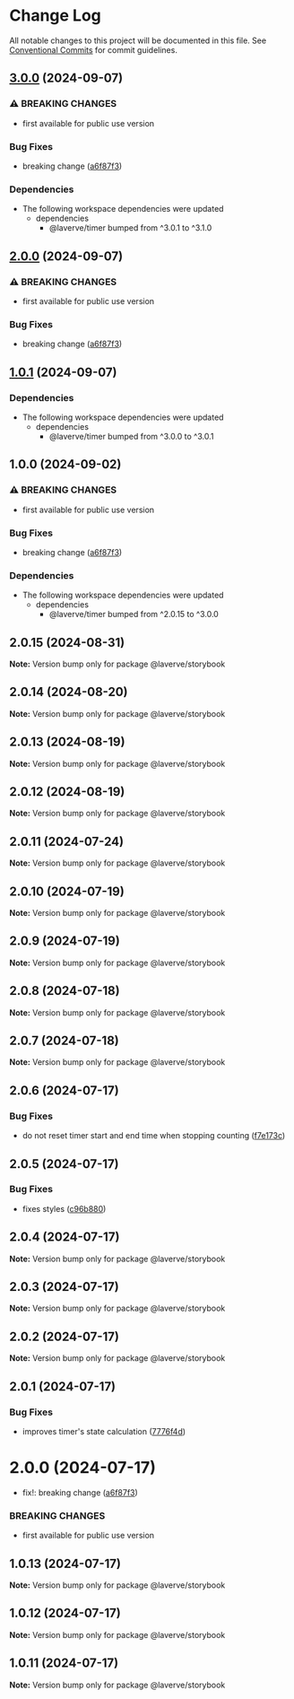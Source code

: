 # Change Log

All notable changes to this project will be documented in this file.
See [Conventional Commits](https://conventionalcommits.org) for commit guidelines.

## [3.0.0](https://github.com/laverve/ui-toolbox/compare/storybook-v2.0.0...storybook-v3.0.0) (2024-09-07)


### ⚠ BREAKING CHANGES

* first available for public use version

### Bug Fixes

* breaking change ([a6f87f3](https://github.com/laverve/ui-toolbox/commit/a6f87f3a879e45a59b48a66b2a5de57217642fb7))


### Dependencies

* The following workspace dependencies were updated
  * dependencies
    * @laverve/timer bumped from ^3.0.1 to ^3.1.0

## [2.0.0](https://github.com/laverve/ui-toolbox/compare/storybook-v1.0.1...storybook-v2.0.0) (2024-09-07)


### ⚠ BREAKING CHANGES

* first available for public use version

### Bug Fixes

* breaking change ([a6f87f3](https://github.com/laverve/ui-toolbox/commit/a6f87f3a879e45a59b48a66b2a5de57217642fb7))

## [1.0.1](https://github.com/laverve/ui-toolbox/compare/storybook-v1.0.0...storybook-v1.0.1) (2024-09-07)


### Dependencies

* The following workspace dependencies were updated
  * dependencies
    * @laverve/timer bumped from ^3.0.0 to ^3.0.1

## 1.0.0 (2024-09-02)


### ⚠ BREAKING CHANGES

* first available for public use version

### Bug Fixes

* breaking change ([a6f87f3](https://github.com/laverve/ui-toolbox/commit/a6f87f3a879e45a59b48a66b2a5de57217642fb7))


### Dependencies

* The following workspace dependencies were updated
  * dependencies
    * @laverve/timer bumped from ^2.0.15 to ^3.0.0

## 2.0.15 (2024-08-31)

**Note:** Version bump only for package @laverve/storybook

## 2.0.14 (2024-08-20)

**Note:** Version bump only for package @laverve/storybook

## 2.0.13 (2024-08-19)

**Note:** Version bump only for package @laverve/storybook

## 2.0.12 (2024-08-19)

**Note:** Version bump only for package @laverve/storybook

## 2.0.11 (2024-07-24)

**Note:** Version bump only for package @laverve/storybook

## 2.0.10 (2024-07-19)

**Note:** Version bump only for package @laverve/storybook

## 2.0.9 (2024-07-19)

**Note:** Version bump only for package @laverve/storybook

## 2.0.8 (2024-07-18)

**Note:** Version bump only for package @laverve/storybook

## 2.0.7 (2024-07-18)

**Note:** Version bump only for package @laverve/storybook

## 2.0.6 (2024-07-17)

### Bug Fixes

-   do not reset timer start and end time when stopping counting ([f7e173c](https://github.com/laverve/ui-toolbox/commit/f7e173cf5326e3afb537014810fceff3465a44f8))

## 2.0.5 (2024-07-17)

### Bug Fixes

-   fixes styles ([c96b880](https://github.com/laverve/ui-toolbox/commit/c96b88020b9176af56f20681482c34fcf7689d54))

## 2.0.4 (2024-07-17)

**Note:** Version bump only for package @laverve/storybook

## 2.0.3 (2024-07-17)

**Note:** Version bump only for package @laverve/storybook

## 2.0.2 (2024-07-17)

**Note:** Version bump only for package @laverve/storybook

## 2.0.1 (2024-07-17)

### Bug Fixes

-   improves timer's state calculation ([7776f4d](https://github.com/laverve/ui-toolbox/commit/7776f4d57cc2eaa31acc9e2acc952d044b7065ea))

# 2.0.0 (2024-07-17)

-   fix!: breaking change ([a6f87f3](https://github.com/laverve/ui-toolbox/commit/a6f87f3a879e45a59b48a66b2a5de57217642fb7))

### BREAKING CHANGES

-   first available for public use version

## 1.0.13 (2024-07-17)

**Note:** Version bump only for package @laverve/storybook

## 1.0.12 (2024-07-17)

**Note:** Version bump only for package @laverve/storybook

## 1.0.11 (2024-07-17)

**Note:** Version bump only for package @laverve/storybook
